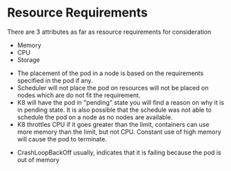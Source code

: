 # Resource Requirements

There are 3 attributes as far as resource requirements for consideration

- Memory
- CPU
- Storage

* The placement of the pod in a node is based on the requirements specified in the pod if any.
* Scheduler will not place the pod on resources will not be placed on nodes which are do not fit the requirement.
* K8 will have the pod in "pending" state you will find a reason on why it is in pending state. It is also possible that the schedule was not able to schedule the pod on a node as no nodes are available.
* K8 throttles CPU if it goes greater than the limit, containers can use more memory than the limit, but not CPU. Constant use of high memory will cause the pod to terminate.

 - CrashLoopBackOff usually, indicates that it is failing because the pod is out of memory